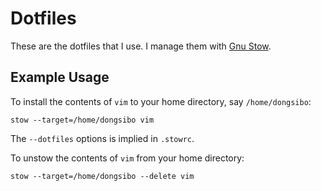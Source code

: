 # Dotfiles

These are the dotfiles that I use.
I manage them with [Gnu Stow](https://www.gnu.org/software/stow/ 'Stow - GNU Project - Free Software Foundation').

## Example Usage

To install the contents of `vim` to your home directory, say `/home/dongsibo`:

```
stow --target=/home/dongsibo vim
```

The `--dotfiles` options is implied in `.stowrc`.

To unstow the contents of `vim` from your home directory:

```
stow --target=/home/dongsibo --delete vim
```
